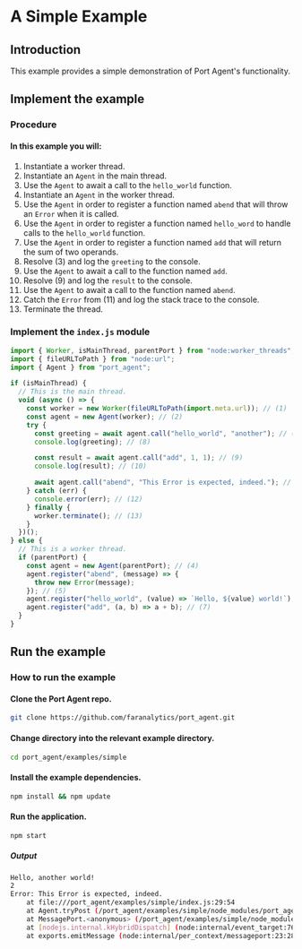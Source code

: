 # A Simple Example

## Introduction

This example provides a simple demonstration of Port Agent's functionality.

## Implement the example

### Procedure

#### In this example you will:

1. Instantiate a worker thread.
2. Instantiate an `Agent` in the main thread.
3. Use the `Agent` to await a call to the `hello_world` function.
4. Instantiate an `Agent` in the worker thread.
5. Use the `Agent` in order to register a function named `abend` that will throw an `Error` when it is called.
6. Use the `Agent` in order to register a function named `hello_word` to handle calls to the `hello_world` function.
7. Use the `Agent` in order to register a function named `add` that will return the sum of two operands.
8. Resolve (3) and log the `greeting` to the console.
9. Use the `Agent` to await a call to the function named `add`.
10. Resolve (9) and log the `result` to the console.
11. Use the `Agent` to await a call to the function named `abend`.
12. Catch the `Error` from (11) and log the stack trace to the console.
13. Terminate the thread.

### Implement the `index.js` module

```js
import { Worker, isMainThread, parentPort } from "node:worker_threads";
import { fileURLToPath } from "node:url";
import { Agent } from "port_agent";

if (isMainThread) {
  // This is the main thread.
  void (async () => {
    const worker = new Worker(fileURLToPath(import.meta.url)); // (1)
    const agent = new Agent(worker); // (2)
    try {
      const greeting = await agent.call("hello_world", "another"); // (3)
      console.log(greeting); // (8)

      const result = await agent.call("add", 1, 1); // (9)
      console.log(result); // (10)

      await agent.call("abend", "This Error is expected, indeed."); // (11)
    } catch (err) {
      console.error(err); // (12)
    } finally {
      worker.terminate(); // (13)
    }
  })();
} else {
  // This is a worker thread.
  if (parentPort) {
    const agent = new Agent(parentPort); // (4)
    agent.register("abend", (message) => {
      throw new Error(message);
    }); // (5)
    agent.register("hello_world", (value) => `Hello, ${value} world!`); // (6)
    agent.register("add", (a, b) => a + b); // (7)
  }
}
```

## Run the example

### How to run the example

#### Clone the Port Agent repo.

```bash
git clone https://github.com/faranalytics/port_agent.git
```

#### Change directory into the relevant example directory.

```bash
cd port_agent/examples/simple
```

#### Install the example dependencies.

```bash
npm install && npm update
```

#### Run the application.

```bash
npm start
```

##### Output

```bash
Hello, another world!
2
Error: This Error is expected, indeed.
    at file:///port_agent/examples/simple/index.js:29:54
    at Agent.tryPost (/port_agent/examples/simple/node_modules/port_agent/dist/index.js:145:33)
    at MessagePort.<anonymous> (/port_agent/examples/simple/node_modules/port_agent/dist/index.js:114:36)
    at [nodejs.internal.kHybridDispatch] (node:internal/event_target:762:20)
    at exports.emitMessage (node:internal/per_context/messageport:23:28)
```
